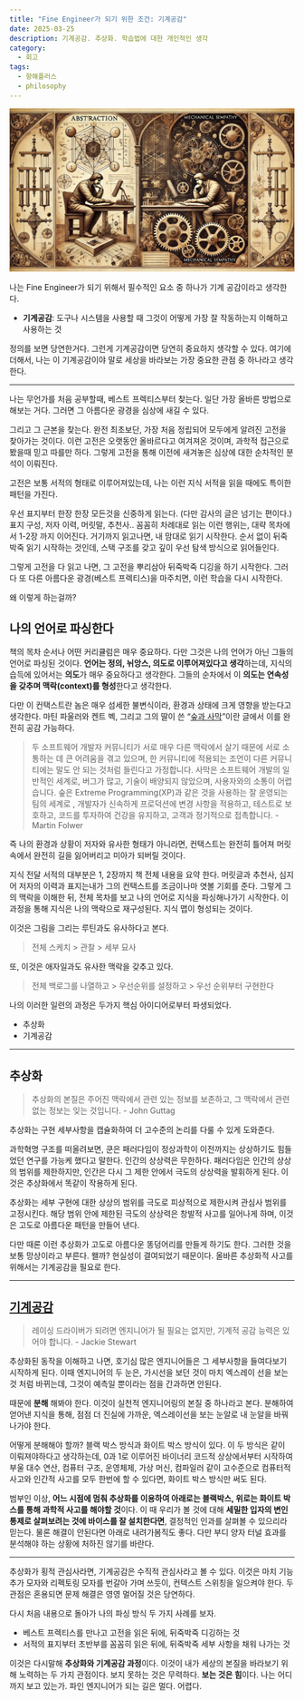```yaml
---
title: "Fine Engineer가 되기 위한 조건: 기계공감"
date: 2025-03-25
description: 기계공감. 추상화. 학습법에 대한 개인적인 생각
category:
  - 회고
tags:
  - 항해플러스
  - philosophy
---
```

![](./img/fine_Engineer_symphaty.webp)

나는 Fine Engineer가 되기 위해서 필수적인 요소 중 하나가 기계 공감이라고 생각한다.

- **기계공감**: 도구나 시스템을 사용할 때 그것이 어떻게 가장 잘 작동하는지 이해하고 사용하는 것

정의를 보면 당연한거다. 그런게 기계공감이면 당연히 중요하지 생각할 수 있다. 여기에 더해서, 나는 이 기계공감이야 말로 세상을 바라보는 가장 중요한 관점 중 하나라고 생각한다.

---

나는 무언가를 처음 공부할때, 베스트 프렉티스부터 찾는다. 일단 가장 올바른 방법으로 해보는 거다. 그러면 그 아름다운 광경을 심상에 새길 수 있다.

그리고 그 근본을 찾는다. 완전 최초보단, 가장 처음 정립되어 모두에게 알려진 고전을 찾아가는 것이다. 이런 고전은 오랫동안 올바르다고 여겨져온 것이며, 과학적 접근으로 봤을때 믿고 따를만 하다. 그렇게 고전을 통해 이전에 새겨놓은 심상에 대한 순차적인 분석이 이뤄진다. 

고전은 보통 서적의 형태로 이루어져있는데, 나는 이런 지식 서적을 읽을 때에도 특이한 패턴을 가진다. 

우선 표지부터 한장 한장 모든것을 신중하게 읽는다. (다만 감사의 글은 넘기는 편이다.) 표지 구성, 저자 이력, 머릿말, 추천사.. 꼼꼼히 차례대로 읽는 이런 행위는, 대략 목차에서 1-2장 까지 이어진다. 거기까지 읽고나면, 내 맘대로 읽기 시작한다. 순서 없이 뒤죽박죽 읽기 시작하는 것인데, 스택 구조를 갖고 깊이 우선 탐색 방식으로 읽어들인다.

그렇게 고전을 다 읽고 나면, 그 고전을 뿌리삼아 뒤죽박죽 디깅을 하기 시작한다. 그러다 또 다른 아름다운 광경(베스트 프렉티스)을 마주치면, 이런 학습을 다시 시작한다.

왜 이렇게 하는걸까?

## 나의 언어로 파싱한다

책의 목차 순서나 어떤 커리큘럼은 매우 중요하다.
다만 그것은 나의 언어가 아닌 그들의 언어로 파싱된 것이다. **언어는 정의, 뉘앙스, 의도로 이루어져있다고 생각**하는데, 지식의 습득에 있어서는 **의도**가 매우 중요하다고 생각한다. 그들의 순차에서 이 **의도는 연속성을 갖추며 맥락(context)를 형성**한다고 생각한다.

다만 이 컨택스트란 놈은 매우 섬세한 불변식이라, 환경과 상태에 크게 영향을 받는다고 생각한다. 마틴 파울러와 켄트 벡, 그리고 그의 딸이 쓴 “[숲과 사막]( https://martinfowler.com/bliki/ForestAndDesert.html)”이란 글에서 이를 완전히 공감 가능하다.

> 두 소프트웨어 개발자 커뮤니티가 서로 매우 다른 맥락에서 살기 때문에 서로 소통하는 데 큰 어려움을 겪고 있으며, 한 커뮤니티에 적용되는 조언이 다른 커뮤니티에는 말도 안 되는 것처럼 들린다고 가정합니다. 사막은 소프트웨어 개발의 일반적인 세계로, 버그가 많고, 기술이 배양되지 않았으며, 사용자와의 소통이 어렵습니다. 숲은 Extreme Programming(XP)과 같은 것을 사용하는 잘 운영되는 팀의 세계로 , 개발자가 신속하게 프로덕션에 변경 사항을 적용하고, 테스트로 보호하고, 코드를 투자하여 건강을 유지하고, 고객과 정기적으로 접촉합니다. - Martin Folwer

즉 나의 환경과 상황이 저자와 유사한 형태가 아니라면, 컨택스트는 완전히 틀어져 머릿속에서 완전히 길을 잃어버리고 미아가 되버릴 것이다.

지식 전달 서적의 대부분은 1, 2장까지 책 전체 내용을 요약 한다. 머릿글과 추천사, 심지어 저자의 이력과 표지는내가 그의 컨택스트를 조금이나마 엿볼 기회를 준다. 그렇게 그의 맥락을 이해한 뒤, 전체 목차를 보고 나의 언어로 지식을 파싱해나가기 시작한다. 이 과정을 통해 지식은 나의 맥락으로 재구성된다. 지식 맵이 형성되는 것이다.

이것은 그림을 그리는 루틴과도 유사하다고 본다. 

> 전체 스케치 > 관찰 > 세부 묘사

또, 이것은 애자일과도 유사한 맥락을 갖추고 있다.

> 전체 백로그를 나열하고 > 우선순위를 설정하고 > 우선 순위부터 구현한다

나의 이러한 일련의 과정은 두가지 핵심 아이디어로부터 파생되었다.

- 추상화
- 기계공감

---

## 추상화

> 추상화의 본질은 주어진 맥락에서 관련 있는 정보를 보존하고, 그 맥락에서 관련 없는 정보는 잊는 것입니다. - John Guttag

추상화는 구현 세부사항을 캡슐화하여 더 고수준의 논리를 다룰 수 있게 도와준다.

과학혁명 구조를 떠올려보면, 쿤은 패러다임이 정상과학이 이전까지는 상상하기도 힘들었던 연구를 가능케 했다고 말한다. 인간의 상상력은 무한하다. 패러다임은 인간의 상상의 범위를 제한하지만, 인간은 다시 그 제한 안에서 극도의 상상력을 발휘하게 된다. 이것은 추상화에서 똑같이 작용하게 된다.

추상화는 세부 구현에 대한 상상의 범위를 극도로 피상적으로 제한시켜 관심사 범위를 고정시킨다. 해당 범위 안에 제한된 극도의 상상력은 창발적 사고를 일어나게 하며, 이것은 고도로 아름다운 패턴을 만들어 낸다.

다만 때론 이런 추상화가 고도로 아름다운 똥덩어리를 만들게 하기도 한다. 그러한 것을 보통 망상이라고 부른다. 왤까? 현실성이 결여되었기 때문이다. 올바른 추상화적 사고를 위해서는 기계공감을 필요로 한다.

---

## [기계공감](https://wa.aws.amazon.com/wellarchitected/2020-07-02T19-33-23/wat.concept.mechanical-sympathy.en.html)

> 레이싱 드라이버가 되려면 엔지니어가 될 필요는 없지만, 기계적 공감 능력은 있어야 합니다. - Jackie Stewart

추상화된 동작을 이해하고 나면, 호기심 많은 엔지니어들은 그 세부사항을 들여다보기 시작하게 된다. 이때 엔지니어의 두 눈은, 가시선을 보던 것이 마치 엑스레이 선을 보는 것 처럼 바뀌는데, 그것이 예측일 뿐이라는 점을 간과하면 안된다.

때문에 **분해** 해봐야 한다. 이것이 실천적 엔지니어링의 본질 중 하나라고 본다. 분해하여 얻어낸 지식을 통해, 점점 더 진실에 가까운, 엑스레이선을 보는 눈알로 내 눈알을 바꿔나가야 한다.

어떻게 분해해야 할까? 블랙 박스 방식과 화이트 박스 방식이 있다. 이 두 방식은 같이 이뤄져야하다고 생각하는데, 0과 1로 이루어진 바이너리 코드적 상상에서부터 시작하여 부울 대수 연산, 컴퓨터 구조, 운영체제, 가상 머신, 컴파일러 같이 고수준으로 컴퓨터적 사고와 인간적 사고를 모두 한번에 할 수 있다면, 화이트 박스 방식만 써도 된다.

범부인 이상, **어느 시점에 멈춰 추상화를 이용하여 아래로는 블랙박스, 위로는 화이트 박스를 통해 과학적 사고를 해야할 것**이다. 이 때 우리가 볼 것에 대해 **세밀한 입자의 변인 통제로 살펴보려는 것에 바이스를 잘 설치한다면**, 결정적인 인과를 살펴볼 수 있으리라 믿는다. 물론 해결이 안된다면 아래로 내려가봄직도 좋다. 다만 부디 양자 터널 효과를 분석해야 하는 상황에 처하진 않기를 바란다.

---

추상화가 횡적 관심사라면, 기계공감은 수직적 관심사라고 볼 수 있다. 이것은 마치 기능 추가 모자와 리펙토링 모자를 번갈아 가며 쓰듯이, 컨텍스트 스위칭을 일으켜야 한다. 두 관점은 혼용되면 문제 해결은 영영 멀어질 것은 당연하다.

다시 처음 내용으로 돌아가 나의 파싱 방식 두 가지 사례를 보자.

- 베스트 프렉티스를 만나고 고전을 읽은 뒤에, 뒤죽박죽 디깅하는 것
- 서적의 표지부터 초반부를 꼼꼼히 읽은 뒤에, 뒤죽박죽 세부 사항을 채워 나가는 것

이것은 다시말해 **추상화와 기계공감 과정**이다. 이것이 내가 세상의 본질을 바라보기 위해 노력하는 두 가지 관점이다. 보지 못하는 것은 무력하다. **보는 것은 힘**이다. 나는 어디까지 보고 있는가. 파인 엔지니어가 되는 길은 멀다. 어렵다.